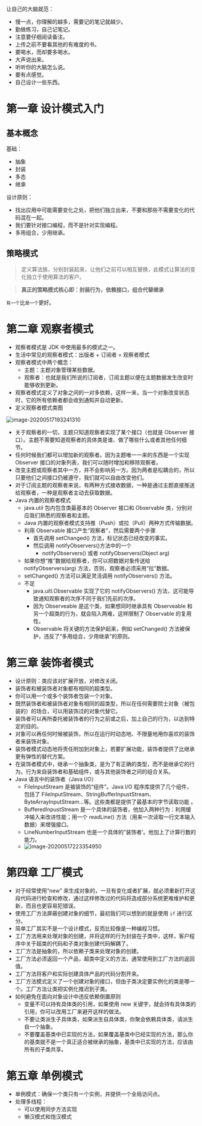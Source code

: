 让自己的大脑就范：

- 慢一点，你理解的越多，需要记的笔记就越少。
- 勤做练习，自己记笔记。
- 注意要仔细阅读备注。
- 上传之前不要看其他的有难度的书。
- 要喝水，而却要多喝水。
- 大声说出来。
- 听听你的大脑怎么说。
- 要有点感觉。
- 自己设计一些东西。



# 第一章 设计模式入门

## 基本概念

基础：

- 抽象
- 封装
- 多态
- 继承



设计原则：

- 找出应用中可能需要变化之处，把他们独立出来，不要和那些不需要变化的代码混在一起。
- 我们要针对接口编程，而不是针对实现编程。
- 多用组合，少用继承。



## 策略模式

> 定义算法族，分别封装起来，让他们之前可以相互替换，此模式让算法的变化独立于使用算法的客户。

> **真正的策略模式核心即：封装行为，依赖接口，组合代替继承**

`有一个`比`是一个`更好。

# 第二章 观察者模式

- 观察者模式是 JDK 中使用最多的模式之一。
- 生活中常见的观察者模式：出版者 + 订阅者 = 观察者模式
- 观察者模式中两个概念：
  - 主题：主题对象管理某些数据。
  - 观察者：也就是我们所说的订阅者，订阅主题以便在主题数据发生改变时能够收到更新。
- 观察者模式定义了对象之间的一对多依赖，这样一来，当一个对象改变状态时，它的所有依赖者都会收到通知并自动更新。
- 定义观察者模式类图

![image-20200517193241310](https://www.holddie.com/img/20200517193248.png)

- 关于观察者的一切，主题只知道观察者实现了某个接口（也就是 Observer 接口）。主题不需要知道观察者的具体类是谁、做了哪些什么或者其他任何细节。
- 任何时候我们都可以增加新的观察者。因为主题唯一一来的东西是一个实现 Observer 接口的对象列表，我们可以随时增加和移除观察者。
- 改变主题或观察者其中一方，并不会影响另一方。因为两者是松耦合的，所以只要他们之间接口仍被遵守，我们就可以自由改变他们。
- 对于订阅主题的观察者来说，有两种方式接收数据，一种是通过主题直接推送给观察者，一种是观察者主动去获取数据。
- Java 内置的观察者模式
  - java.util 包内包含类最基本的 Observer 接口和 Observable 类，分别对应我们熟悉的观察者和主题。
  - Java 内置的观察者模式支持推（Push）或拉（Pull）两种方式传输数据。
  - 利用 Observable 接口产生“观察者”，然后需要两个步骤
    - 首先调用 setChanged() 方法，标记状态已经改变的事实。
    - 然后调用 notifyObservers()方法中的一个
      - notifyObservers() 或者 notifyObservers(Object arg)
  - 如果你想“推”数据给观察者，你可以把数据对象传送给 notifyObservers(arg) 方法，否则，观察者必须采用“拉”数据。
  - setChanged() 方法可以满足灵活调用 notifyObservers() 方法。
  - 不足
    - java.uitl.Observable 实现了它的 notifyObservers() 方法，这可能导致通知观察者的次序不同于我们先前的次序。
    - 因为 Observeable 是这个类，如果想同时继承具有 Observeable 和 另一个超类的行为，就会陷入两难，这样限制了 Observable 的复用性。
    - Observable 将关键的方法保护起来，例如 setChanged() 方法被保护，违反了“多用组合，少用继承”的原则。

# 第三章 装饰者模式

- 设计原则：类应该对扩展开放，对修改关闭。
- 装饰者和被装饰者对象都有相同的超类型。
- 你可以用一个或多个装饰者包装一个对象。
- 既然装饰者和被装饰者对象有相同的超类型，所以在任何需要院士对象（被包装的）的场合，可以用装饰过的对象代替它。
- 装饰者可以再所委托被装饰者的行为之前或之后，加上自己的行为，以达到特定的目的。
- 对象可以再任何时候被装饰，所以在运行时动态地、不限量地用你喜欢的装饰者来装饰对象。
- 装饰者模式动态地将责任附加到对象上，若要扩展功能，装饰者提供了比继承更有弹性的替代方案。
- 在装饰者模式中，继承一个抽象类，是为了有正确的类型，而不是继承它的行为。行为来自装饰者和基础组件，或与其他装饰者之间的组合关系。
- Java 语言中的装饰者（Java I/O）
  - FileInputStream 是被装饰的“组件”。Java I/O 程序库提供了几个组件，包括了 FileInputStream、StringBufferInpustStream、ByteArrayInputStream...等。这些类都是提供了最基本的字节读取功能 。
  - BufferedInpustStream 是一个具体的装饰者，他加入两种行为：利用缓冲输入来改进性能；用一个 readLine() 方法（用来一次读取一行文本输入数据）来增强接口。
  - LineNumberInputStream 也是一个具体的“装饰者‘。他加上了计算行数的能力。
  - ![image-20200517223354950](https://www.holddie.com/img/20200517223356.png)



# 第四章 工厂模式

- 对于经常使用“new” 来生成对象的，一旦有变化或者扩展，就必须重新打开这段代码进行检查和修改，通过这样修改过的代码将造成部分系统更难维护和更新，而且也更容易犯错误。
- 使用工厂方法屏蔽创建对象的细节，最初我们可以想到的就是使用 `if` 进行区分。
- 简单工厂其实不是一个设计模式，反而比较像是一种编程习惯。
- 工厂方法用来处理对象的创建，并将这样的行为封装在子类中，这样，客户程序中关于超类的代码和子类对象创建代码解耦了。
- 工厂方法是抽象的，所以依赖子类来处理对象的创建。
- 工厂方法必须返回一个产品，超类中定义的方法，通常使用到工厂方法的返回值。
- 工厂方法将客户和实际创建具体产品的代码分割开来。
- 工厂方法模式定义了一个创建对象的接口，但由子类决定要实例化的类是哪一个。工厂方法让类把实例化推迟到子类。
- 如何避免在面向对象设计中违反依赖倒置原则
  - 变量不可以持有具体类的引用，如果使用 new 关键字，就会持有具体类的引用，你可以改用工厂来避开这样的做法。
  - 不要让类派生子具体类，如果派生自具体类，你聚会依赖具体类，请派生自一个抽象。
  - 不要覆盖基类中已实现的方法，如果覆盖基类中已经实现的方法，那么你的基类就不是一个真正适合被继承的抽象，基类中已实现的方法，应该由所有的子类共享。



# 第五章 单例模式

- 单例模式：确保一个类只有一个实例，并提供一个全局访问点。
- 处理多线程：
  - 可以使用同步方法实现
  - 懒汉模式和饱汉模式